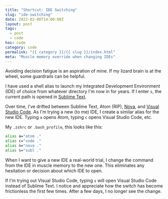 ```yaml
---
title: "Shortcut: IDE Switching"
slug: "ide-switching"
date: 2022-02-06T14:00:00Z
layout: post
tags:
  - post
  - code
has: code
category: code
permalink: "{{ category }}/{{ slug }}/index.html"
meta: "Muscle memory override when changing IDEs"
---
```


Avoiding decision fatigue is an aspiration of mine. If my lizard brain is at the wheel, some guardrails can be helpful.

I have used a shell alias to launch my Integrated Development Environment (IDE) of choice from whatever directory I'm now in for years. If I enter `s`, the current path is opened in [Sublime Text](https://www.sublimetext.com/).

Over time, I've drifted between Sublime Text, Atom (RIP), [Nova](https://nova.app/), and [Visual Studio Code](https://code.visualstudio.com/). As I'm trying a new (to me) IDE, I create a similar alias for the new IDE. Typing `a` opens Atom, typing `c` opens Visual Studio Code, etc.

My `.zshrc` or `.bash_profile`, this looks like this:

```bash
alias a="atom ."
alias c="code ."
alias n="nova ."
alias s="subl ."
```

When I want to give a new IDE a real-world trial, I change the command from the IDE in muscle memory to the new one. This eliminates any hesitation or decision about which IDE to open.

If I'm trying out Visual Studio Code, typing `s` will open Visual Studio Code instead of Sublime Text. I notice and appreciate how the switch has become frictionless the first few times. After a few days, I no longer see the change.
